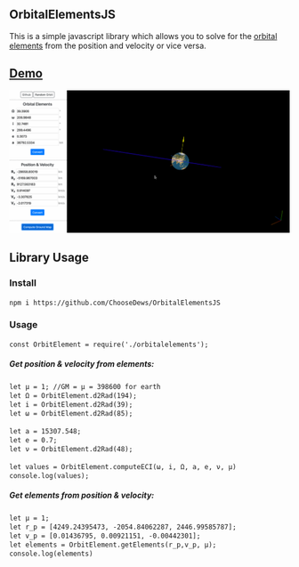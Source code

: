 
## OrbitalElementsJS
This is a simple javascript library which allows you to solve for the [orbital elements](https://en.wikipedia.org/wiki/Orbital_elements) from the position and velocity or vice versa.

## [Demo](https://choosedews.github.io/OrbitalElementsJS/)

![demo](/example/example.gif)

## Library Usage

### Install
    npm i https://github.com/ChooseDews/OrbitalElementsJS
### Usage
    const OrbitElement = require('./orbitalelements');

##### Get position & velocity from elements:
    let μ = 1; //GM = μ = 398600 for earth 
    let Ω = OrbitElement.d2Rad(194);
    let i = OrbitElement.d2Rad(39);
    let ω = OrbitElement.d2Rad(85);
    
    let a = 15307.548;
    let e = 0.7;
    let ν = OrbitElement.d2Rad(48);
   
    let values = OrbitElement.computeECI(ω, i, Ω, a, e, ν, μ)
    console.log(values);
##### Get elements from position & velocity:

    let μ = 1;
    let r_p = [4249.24395473, -2054.84062287, 2446.99585787];
    let v_p = [0.01436795, 0.00921151, -0.00442301];
    let elements = OrbitElement.getElements(r_p,v_p, μ);
    console.log(elements)
    
    
    




